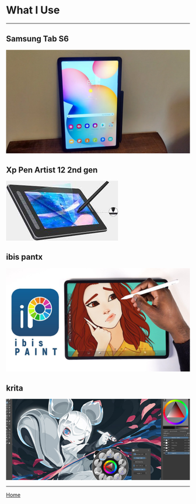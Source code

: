 # What I Use
---

## Samsung Tab S6
![](tablet.png)
## Xp Pen Artist 12 2nd gen
![](xppen.jpg)
## ibis pantx
![](ibispaint.jpg)
## krita
![](krita.jpg)

---

[Home](index.md)
